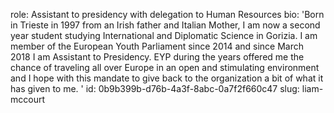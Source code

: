 role: Assistant to presidency with delegation to Human Resources
bio: 'Born in Trieste in 1997 from an Irish father and Italian Mother, I am now a second year student studying  International and Diplomatic Science in Gorizia. I am member of the European Youth Parliament since 2014 and since March 2018 I am Assistant to Presidency. EYP during the years offered me the chance of traveling all over Europe in an open and stimulating environment and I hope with this mandate to give back to the organization a bit of what it has given to me. '
id: 0b9b399b-d76b-4a3f-8abc-0a7f2f660c47
slug: liam-mccourt
